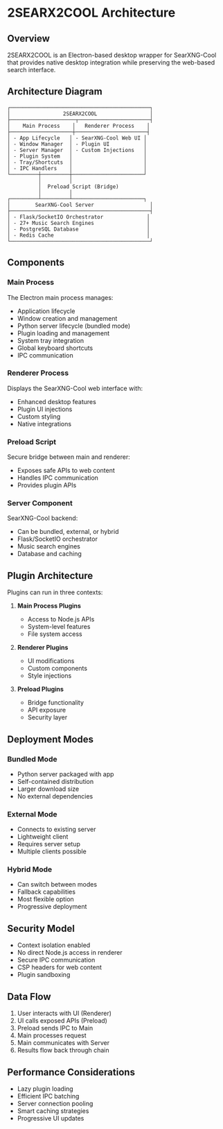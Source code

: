 # 2SEARX2COOL Architecture

## Overview

2SEARX2COOL is an Electron-based desktop wrapper for SearXNG-Cool that provides native desktop integration while preserving the web-based search interface.

## Architecture Diagram

```
┌─────────────────────────────────────────────┐
│                 2SEARX2COOL                 │
├─────────────────────┬───────────────────────┤
│    Main Process    │   Renderer Process    │
├────────────────────┼───────────────────────┤
│ - App Lifecycle   │ - SearXNG-Cool Web UI │
│ - Window Manager  │ - Plugin UI           │
│ - Server Manager  │ - Custom Injections   │
│ - Plugin System   │                       │
│ - Tray/Shortcuts  │                       │
│ - IPC Handlers    │                       │
└─────────┼─────────┼───────────────────────┘
          │         │
          │  Preload Script (Bridge)
          │         │
┌─────────┴─────────┴───────────────────────┐
│        SearXNG-Cool Server                  │
├─────────────────────────────────────────────┤
│ - Flask/SocketIO Orchestrator              │
│ - 27+ Music Search Engines                 │
│ - PostgreSQL Database                      │
│ - Redis Cache                              │
└─────────────────────────────────────────────┘
```

## Components

### Main Process
The Electron main process manages:
- Application lifecycle
- Window creation and management
- Python server lifecycle (bundled mode)
- Plugin loading and management
- System tray integration
- Global keyboard shortcuts
- IPC communication

### Renderer Process
Displays the SearXNG-Cool web interface with:
- Enhanced desktop features
- Plugin UI injections
- Custom styling
- Native integrations

### Preload Script
Secure bridge between main and renderer:
- Exposes safe APIs to web content
- Handles IPC communication
- Provides plugin APIs

### Server Component
SearXNG-Cool backend:
- Can be bundled, external, or hybrid
- Flask/SocketIO orchestrator
- Music search engines
- Database and caching

## Plugin Architecture

Plugins can run in three contexts:

1. **Main Process Plugins**
   - Access to Node.js APIs
   - System-level features
   - File system access

2. **Renderer Plugins**
   - UI modifications
   - Custom components
   - Style injections

3. **Preload Plugins**
   - Bridge functionality
   - API exposure
   - Security layer

## Deployment Modes

### Bundled Mode
- Python server packaged with app
- Self-contained distribution
- Larger download size
- No external dependencies

### External Mode
- Connects to existing server
- Lightweight client
- Requires server setup
- Multiple clients possible

### Hybrid Mode
- Can switch between modes
- Fallback capabilities
- Most flexible option
- Progressive deployment

## Security Model

- Context isolation enabled
- No direct Node.js access in renderer
- Secure IPC communication
- CSP headers for web content
- Plugin sandboxing

## Data Flow

1. User interacts with UI (Renderer)
2. UI calls exposed APIs (Preload)
3. Preload sends IPC to Main
4. Main processes request
5. Main communicates with Server
6. Results flow back through chain

## Performance Considerations

- Lazy plugin loading
- Efficient IPC batching
- Server connection pooling
- Smart caching strategies
- Progressive UI updates